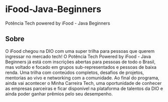 # iFood-Java-Beginners

Potência Tech powered by iFood - Java Beginners

## Sobre

O iFood chegou na DIO com uma super trilha para pessoas que querem ingressar no mercado tech! O Potência Tech Powered by iFood - Java Beginners já está com inscrições abertas para pessoas de todo o Brasil, mas voltado e focado em grupos sub-representados e pessoas de baixa renda. Uma trilha com conteúdos completos, desafios de projetos, mentorias ao vivo e networking com a comunidade. Ao final do programa, ainda vai acontecer o Minha Carreira Tech, uma oportunidade de conhecer as empresas parceiras e ficar disponível na plataforma de talentos da DIO e ainda poder ganhar prêmios pelo seu desempenho.
